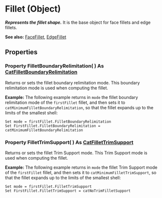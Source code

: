 # Fillet (Object)

**_Represents the fillet shape._**
It is the base object for face fillets and edge fillets.

**See also:**      [FaceFillet](../PartInterfaces/interface_FaceFillet_21018.md), [EdgeFillet](../PartInterfaces/interface_EdgeFillet_21112.md)

## Properties

### Property **FilletBoundaryRelimitation**( ) As [CatFilletBoundaryRelimitation](../PartInterfaces/enum_CatFilletBoundaryRelimitation_178785.md)

Returns or sets the fillet boundary relimitation mode. This boundary relimitation mode is used when computing the fillet.

**Example:**     The following example returns in `mode` the fillet boundary relimitation mode of the `firstFillet` fillet, and then sets it to `catMinimumFilletBoundaryRelimitation`, so that the fillet expands up to the limits of the smallest shell:

```VBScript
Set mode = firstFillet.FilletBoundaryRelimitation
Set FirstFillet.FilletBoundaryRelimitation = catMinimumFilletBoundaryRelimitation

```

### Property **FilletTrimSupport**( ) As [CatFilletTrimSupport](../PartInterfaces/enum_CatFilletTrimSupport_86376.md)

Returns or sets the fillet Trim Support mode. This Trim Support mode is used when computing the fillet.

**Example:**     The following example returns in `mode` the fillet Trim Support mode of the `firstFillet` fillet, and then sets it to `catMinimumFilletTrimSupport`, so that the fillet expands up to the limits of the smallest shell:

```VBScript
Set mode = firstFillet.FilletTrimSupport
Set FirstFillet.FilletTrimSupport = catNoTrimFilletSupport

```